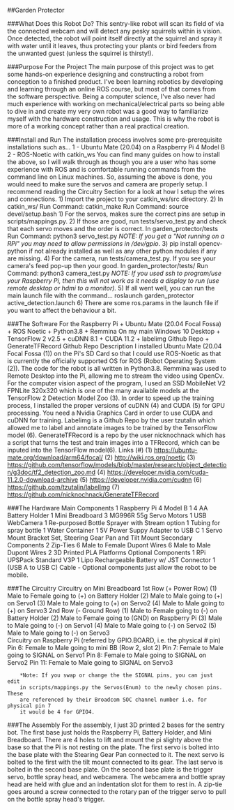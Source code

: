 ##Garden Protector

###What Does this Robot Do?
	This sentry-like robot will scan its field of via the connected webcam and will detect any pesky squirrels 
	within is vision. Once detected, the robot will point itself directly at the squirrel and spray it with
	water until it leaves, thus protecting your plants or bird feeders from the unwanted guest (unless the squirrel
	is thirsty!).

###Purpose For the Project
	The main purpose of this project was to get some hands-on experience designing and constructing a robot
	from conception to a finished product. I've been learning robotics by developing and learning through 
	an online ROS course, but most of that comes from the software perspective. Being a computer science, I've 
	also never had much experience with working on mechanical/electrical parts so being able to dive in and 
	create my very own robot was a good way to familiarize myself with the hardware construction and usage. 
	This is why the robot is more of a working concept rather than a real practical creation.

###Install and Run
	The installation process involves some pre-prerequisite installations such as...
	1 - Ubuntu Mate (20.04) on a Raspberry Pi 4 Model B
	2 - ROS-Noetic with catkin_ws
	You can find many guides on how to install the above, so I will walk through as though you are a
    user who has some experience with ROS and is comfortable running commands from the command line on Linux machines.
	So, assuming the above is done, you would need to make sure the servos and camera are properly setup. I recommend 
	reading the Circuitry Section for a look at how I setup the wires and connections.
	1) Import the project to your catkin_ws/src directory.
	2) In catkin_ws/
		Run Command: catkin_make
		Run Command: source devel/setup.bash
	1) For the servos, makes sure the correct pins are setup in scripts/mappings.py.
	2) If those are good, run tests/servo_test.py and check that each servo moves and the order is correct. 
		In garden_protector/tests
		Run Command: python3 servo_test.py
		*NOTE: If you get a "Not running on a RPi" you may need to allow permissions in /dev/gpio*.
	3) pip install opencv-python if not already installed as well as any other python modules if any are missing.
	4) For the camera, run tests/camera_test.py. If you see your camera's feed pop-up then your good.
		In garden_protector/tests/ 
			Run Command: python3 camera_test.py
	*NOTE: If you used ssh to program/use your Raspberry Pi, then this will not work as it needs a display 
	to run (use remote desktop or hdmi to a monitor).*
	5) If all went well, you can run the main launch file with the command... 
		roslaunch garden_protector active_detection.launch
	6) There are some ros.params in the launch file if you want to affect the behaviour a bit.
	
###The Software
	For the Raspberry Pi 
		+ Ubuntu Mate (20.04 Focal Fossa)
		+ ROS Noetic
		+ Python3.8
		+ Remmina
	On my main Windows 10 Desktop
		+ TensorFlow 2 v2.5
			+ cuDNN 8.1
			+ CUDA 11.2
		+ labelimg Github Repo
		+ GenerateTFRecord Github Repo
	Description
		I installed Ubuntu Mate (20.04 Focal Fossa (1)) on the Pi's SD Card so that I could use ROS-Noetic
		as that is currently the officially supported OS for ROS (Robot Operating System (2)). The code for the robot 
		is all written in Python3.8. Remmina was used to Remote Desktop into the Pi, allowing me to stream the video
		using OpenCv. For the computer vision aspect of the program, I used an SSD MobileNet V2 FPNLite 320x320 
		which is one of the many available models at the TensorFlow 2 Detection Model Zoo (3). In order to speed 
		up the training process, I installed the proper versions of cuDNN (4) and CUDA (5) for GPU processing.
	    	You need a Nvidia Graphics Card in order to use CUDA and cuDNN for training. Labelimg is a Github 
		Repo by the user tzutalin which allowed me to label and annotate images to be trained by the TensorFlow model 
		(6). GenerateTFRecord is a repo by the user nicknochnack which has a script that turns the test and train 
		images into a TFRecord, which can be inputed into the TensorFlow model(6). 
	Links (#)
		(1) https://ubuntu-mate.org/download/arm64/focal/
		(2)	http://wiki.ros.org/noetic
		(3) https://github.com/tensorflow/models/blob/master/research/object_detection/g3doc/tf2_detection_zoo.md
		(4)	https://developer.nvidia.com/cuda-11.2.0-download-archive
		(5)	https://developer.nvidia.com/cudnn
		(6) https://github.com/tzutalin/labelImg
		(7) https://github.com/nicknochnack/GenerateTFRecord

###The Hardware
	Main Components
		1 Raspberry Pi 4 Model B
		1 4 AA Battery Holder
		1 Mini Breadboard
		3 MG996R 55g Servo Motors
		1 USB WebCamera
		1 Re-purposed Bottle Sprayer with Stream option
		1 Tubing for spray bottle
		1 Water Container
		1 5V Power Suppy Adapter to USB C
		1 Servo Mount Bracket Set, Steering Gear Pan and Tilt Mount
	Secondary Components
		2 Zip-Ties
		6 Male to Female Dupont Wires
		6 Male to Male Dupont Wires
		2 3D Printed PLA Platforms
	Optional Components
		1 RPi UPSPack Standard V3P
		1 Lipo Rechargeable Battery w/ JST Connector
		1 (USB A to USB C) Cable
		- Optional components just allow the robot to be mobile.
		
###The Circuitry
		Circuitry on Mini Breadboard
			1st Row (+ Power Row)
				(1) Male to Female going to (+) on Battery Holder
				(2) Male to Male going to (+) on Servo1
				(3) Male to Male going to (+) on Servo2
				(4) Male to Male going to (+) on Servo3
			2nd Row (- Ground Row)
				(1) Male to Female going to (-) on Battery Holder
				(2) Male to Female going to (GND) on Raspberry Pi
				(3) Male to Male going to (-) on Servo1
				(4) Male to Male going to (-) on Servo2
				(5) Male to Male going to (-) on Servo3		
		Circuitry on Raspberry Pi (referred by GPIO.BOARD, i.e. the physical # pin)
			Pin 6: Female to Male going to mini BB (Row 2, slot 2)
			Pin 7: Female to Male going to SIGNAL on Servo1
			Pin 8: Female to Male going to SIGNAL on Servo2
			Pin 11: Female to Male going to SIGNAL on Servo3
	
		*Note: If you swap or change the the SIGNAL pins, you can just edit
		in scripts/mappings.py the Servos(Enum) to the newly chosen pins. These
		are referenced by their Broadcom SOC channel number i.e. for physical pin 7
		it would be 4 for GPIO4.
	
###The Assembly
	For the assembly, I just 3D printed 2 bases for the sentry bot. The first base just holds
	the Raspberry Pi, Battery Holder, and Mini Breadboard. There are 4 holes to lift and mount the pi
	slighty above the base so that the Pi is not resting on the plate. The first servo is bolted into the
	base plate with the Stearing Gear Pan connected to it. The next servo is bolted to the first with the tilt
	mount connected to its gear. The last servo is bolted in the second base plate. On the second base plate 
	is the trigger servo, bottle spray head, and webcamera. The webcamera and bottle spray head are held with 
	glue and an indentation slot for them to rest in. A zip-tie goes around a screw connected to the rotary pan 
	of the trigger servo to pull on the bottle spray head's trigger. 





